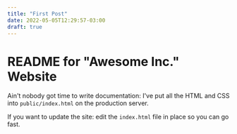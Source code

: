```yaml
---
title: "First Post"
date: 2022-05-05T12:29:57-03:00
draft: true
---
```


# README for "Awesome Inc." Website

   Ain't nobody got time to write documentation: I've put all the HTML and CSS into `public/index.html` on the production server.

   If you want to update the site: edit the `index.html` file in place so you can go fast.
   
   
